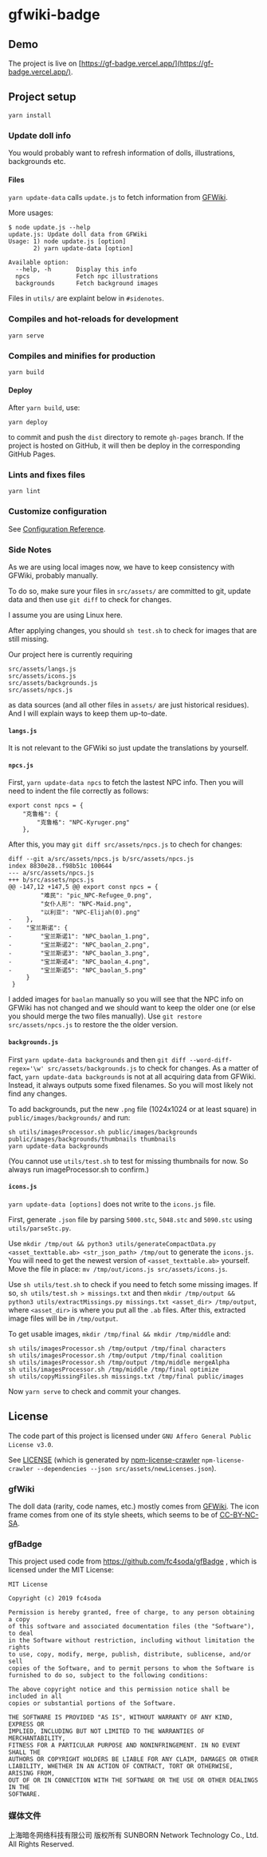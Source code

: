 # gfwiki-badge

## Demo

The project is live on [https://gf-badge.vercel.app/](https://gf-badge.vercel.app/).

## Project setup
```
yarn install
```

### Update doll info

You would probably want to refresh information of dolls, illustrations, backgrounds etc.

#### Files
`yarn update-data` calls `update.js` to fetch information from [GFWiki](www.gfwiki.org).

More usages:
```
$ node update.js --help
update.js: Update doll data from GFWiki
Usage: 1) node update.js [option]
       2) yarn update-data [option]

Available option:
  --help, -h       Display this info
  npcs             Fetch npc illustrations
  backgrounds      Fetch background images
```

Files in `utils/` are explaint below in `#sidenotes`.

### Compiles and hot-reloads for development
```
yarn serve
```

### Compiles and minifies for production
```
yarn build
```

#### Deploy
After `yarn build`, use:
```
yarn deploy
```
to commit and push the `dist` directory to remote `gh-pages` branch. If the project is hosted on GitHub, it will then be deploy in the corresponding GitHub Pages.

### Lints and fixes files
```
yarn lint
```

### Customize configuration
See [Configuration Reference](https://cli.vuejs.org/config/).

### Side Notes

As we are using local images now, we have to keep consistency with GFWiki, probably manually.

To do so, make sure your files in `src/assets/` are committed to git, update data and then use `git diff` to check for changes.

I assume you are using Linux here.

After applying changes, you should `sh test.sh` to check for images that are still missing.

Our project here is currently requiring
```
src/assets/langs.js
src/assets/icons.js
src/assets/backgrounds.js
src/assets/npcs.js
```
as data sources (and all other files in `assets/` are just historical residues). And I will explain ways to keep them up-to-date.

#### `langs.js`

It is not relevant to the GFWiki so just update the translations by yourself.

#### `npcs.js`

First, `yarn update-data npcs` to fetch the lastest NPC info. Then you will need to indent the file correctly as follows:
```
export const npcs = {
    "克鲁格": {
        "克鲁格": "NPC-Kyruger.png"
    },
```

After this, you may `git diff src/assets/npcs.js` to chech for changes:
```
diff --git a/src/assets/npcs.js b/src/assets/npcs.js
index 8830e28..f98b51c 100644
--- a/src/assets/npcs.js
+++ b/src/assets/npcs.js
@@ -147,12 +147,5 @@ export const npcs = {
         "难民": "pic_NPC-Refugee_0.png",
         "女仆人形": "NPC-Maid.png",
         "以利亚": "NPC-Elijah(0).png"
-    },
-    "宝兰斯诺": {
-        "宝兰斯诺1": "NPC_baolan_1.png",
-        "宝兰斯诺2": "NPC_baolan_2.png",
-        "宝兰斯诺3": "NPC_baolan_3.png",
-        "宝兰斯诺4": "NPC_baolan_4.png",
-        "宝兰斯诺5": "NPC_baolan_5.png"
     }
 }
```
I added images for `baolan` manually so you will see that the NPC info on GFWiki has not changed and we should want to keep the older one (or else you should merge the two files manually). Use `git restore src/assets/npcs.js` to restore the the older version.

#### `backgrounds.js`

First `yarn update-data backgrounds` and then `git diff --word-diff-regex='\w' src/assets/backgrounds.js` to check for changes. As a matter of fact, `yarn update-data backgrounds` is not at all acquiring data from GFWiki. Instead, it always outputs some fixed filenames. So you will most likely not find any changes.

To add backgrounds, put the new `.png` file (1024x1024 or at least square) in `public/images/backgrounds/` and run:
```
sh utils/imagesProcessor.sh public/images/backgrounds public/images/backgrounds/thumbnails thumbnails
yarn update-data backgrounds
```
(You cannot use `utils/test.sh` to test for missing thumbnails for now. So always run imageProcessor.sh to confirm.)

#### `icons.js`

`yarn update-data [options]` does not write to the `icons.js` file.

First, generate `.json` file by parsing `5000.stc`, `5048.stc` and `5090.stc` using `utils/parseStc.py`.

Use `mkdir /tmp/out && python3 utils/generateCompactData.py <asset_texttable.ab> <str_json_path> /tmp/out` to generate the `icons.js`. You will need to get the newest version of `<asset_texttable.ab>` yourself. Move the file in place: `mv /tmp/out/icons.js src/assets/icons.js`.

Use `sh utils/test.sh` to check if you need to fetch some missing images. If so, `sh utils/test.sh > missings.txt` and then `mkdir /tmp/output && python3 utils/extractMissings.py missings.txt <asset_dir> /tmp/output`, where `<asset_dir>` is where you put all the `.ab` files. After this, extracted image files will be in `/tmp/output`.

To get usable images, `mkdir /tmp/final && mkdir /tmp/middle` and:
```
sh utils/imagesProcessor.sh /tmp/output /tmp/final characters
sh utils/imagesProcessor.sh /tmp/output /tmp/final coalition
sh utils/imagesProcessor.sh /tmp/output /tmp/middle mergeAlpha
sh utils/imagesProcessor.sh /tmp/middle /tmp/final optimize
sh utils/copyMissingFiles.sh missings.txt /tmp/final public/images
```

Now `yarn serve` to check and commit your changes.

## License

The code part of this project is licensed under `GNU Affero General Public License v3.0`.

See [LICENSE](./LICENSE) (which is generated by [npm-license-crawler](https://github.com/mwittig/npm-license-crawler) `npm-license-crawler --dependencies --json src/assets/newLicenses.json`).

### gfWiki

The doll data (rarity, code names, etc.) mostly comes from [GFWiki](http://gfwiki.org/). The icon frame comes from one of its style sheets, which seems to be of [CC-BY-NC-SA](https://creativecommons.org/licenses/by-nc-sa/4.0/).

### gfBadge

This project used code from https://github.com/fc4soda/gfBadge , which is licensed under the MIT License:

```
MIT License

Copyright (c) 2019 fc4soda

Permission is hereby granted, free of charge, to any person obtaining a copy
of this software and associated documentation files (the "Software"), to deal
in the Software without restriction, including without limitation the rights
to use, copy, modify, merge, publish, distribute, sublicense, and/or sell
copies of the Software, and to permit persons to whom the Software is
furnished to do so, subject to the following conditions:

The above copyright notice and this permission notice shall be included in all
copies or substantial portions of the Software.

THE SOFTWARE IS PROVIDED "AS IS", WITHOUT WARRANTY OF ANY KIND, EXPRESS OR
IMPLIED, INCLUDING BUT NOT LIMITED TO THE WARRANTIES OF MERCHANTABILITY,
FITNESS FOR A PARTICULAR PURPOSE AND NONINFRINGEMENT. IN NO EVENT SHALL THE
AUTHORS OR COPYRIGHT HOLDERS BE LIABLE FOR ANY CLAIM, DAMAGES OR OTHER
LIABILITY, WHETHER IN AN ACTION OF CONTRACT, TORT OR OTHERWISE, ARISING FROM,
OUT OF OR IN CONNECTION WITH THE SOFTWARE OR THE USE OR OTHER DEALINGS IN THE
SOFTWARE.
```

### 媒体文件

上海暗冬网络科技有限公司 版权所有
SUNBORN Network Technology Co., Ltd. All Rights Reserved.
